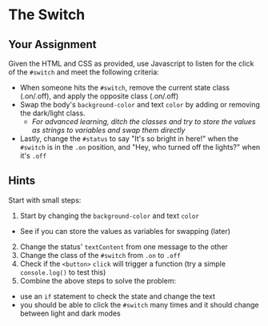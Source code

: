 # The Switch

## Your Assignment

Given the HTML and CSS as provided, use Javascript to listen for the click of the `#switch` and meet the following criteria:

- When someone hits the `#switch`, remove the current state class (.on/.off), and apply the opposite class (.on/.off)
- Swap the body's `background-color` and text `color` by adding or removing the dark/light class.
  - *For advanced learning, ditch the classes and try to store the values as strings to variables and swap them directly*
- Lastly, change the `#status` to say "It's so bright in here!" when the `#switch` is in the `.on` position, and "Hey, who turned off the lights?" when it's `.off`

## Hints

Start with small steps:

1. Start by changing the `background-color` and text `color`
  - See if you can store the values as variables for swapping (later)
2. Change the status' `textContent` from one message to the other
3. Change the class of the `#switch` from `.on` to `.off`
4. Check if the `<button>` `click` will trigger a function (try a simple `console.log()` to test this)
5. Combine the above steps to solve the problem:
  - use an `if` statement to check the state and change the text
  - you should be able to click the `#switch` many times and it should change between light and dark modes
